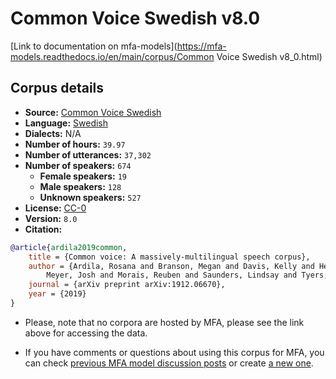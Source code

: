 
# Common Voice Swedish v8.0

[Link to documentation on mfa-models](https://mfa-models.readthedocs.io/en/main/corpus/Common Voice Swedish v8_0.html)

## Corpus details

- **Source:** [Common Voice Swedish](https://voice.mozilla.org/en/datasets)
- **Language:** [Swedish](https://en.wikipedia.org/wiki/Swedish_language)
- **Dialects:** N/A
- **Number of hours:** `39.97`
- **Number of utterances:** `37,302`
- **Number of speakers:** `674`
  - **Female speakers:** `19`
  - **Male speakers:** `128`
  - **Unknown speakers:** `527`
- **License:** [CC-0](https://creativecommons.org/publicdomain/zero/1.0/)
- **Version:** `8.0`
- **Citation:**
```bibtex
@article{ardila2019common,
	title = {Common voice: A massively-multilingual speech corpus},
	author = {Ardila, Rosana and Branson, Megan and Davis, Kelly and Henretty, Michael and Kohler, Michael and
		Meyer, Josh and Morais, Reuben and Saunders, Lindsay and Tyers, Francis M and Weber, Gregor},
	journal = {arXiv preprint arXiv:1912.06670},
	year = {2019}
}
```

- Please, note that no corpora are hosted by MFA, please see the link above for accessing the data.

- If you have comments or questions about using this corpus for MFA, you can check [previous MFA model discussion posts](https://github.com/MontrealCorpusTools/mfa-models/discussions?discussions_q=Common+Voice+Swedish+v8.0) or create [a new one](https://github.com/MontrealCorpusTools/mfa-models/discussions/new).
